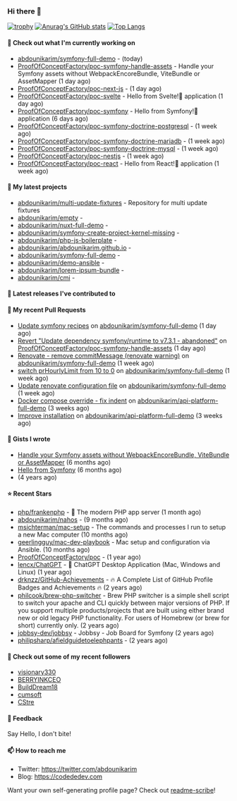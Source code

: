 ### Hi there 👋

[![trophy](https://github-profile-trophy.vercel.app/?username=abdounikarim&theme=onestar&row=1&column=7&no-frame=true&margin-w=13)](https://github.com/ryo-ma/github-profile-trophy)
[![Anurag's GitHub stats](https://github-readme-stats.vercel.app/api?username=abdounikarim&show_icons=true&theme=dark&count_private=true&hide_border=true)](https://github.com/anuraghazra/github-readme-stats)
[![Top Langs](https://github-readme-stats.vercel.app/api/top-langs/?username=abdounikarim&langs_count=8&layout=compact&theme=dark&hide_border=true)](https://github.com/anuraghazra/github-readme-stats)

#### 👷 Check out what I'm currently working on

- [abdounikarim/symfony-full-demo](https://github.com/abdounikarim/symfony-full-demo) -  (today)
- [ProofOfConceptFactory/poc-symfony-handle-assets](https://github.com/ProofOfConceptFactory/poc-symfony-handle-assets) - Handle your Symfony assets without WebpackEncoreBundle, ViteBundle or AssetMapper (1 day ago)
- [ProofOfConceptFactory/poc-next-js](https://github.com/ProofOfConceptFactory/poc-next-js) -  (1 day ago)
- [ProofOfConceptFactory/poc-svelte](https://github.com/ProofOfConceptFactory/poc-svelte) - Hello from Svelte!👋 application (1 day ago)
- [ProofOfConceptFactory/poc-symfony](https://github.com/ProofOfConceptFactory/poc-symfony) - Hello from Symfony!👋 application (6 days ago)
- [ProofOfConceptFactory/poc-symfony-doctrine-postgresql](https://github.com/ProofOfConceptFactory/poc-symfony-doctrine-postgresql) -  (1 week ago)
- [ProofOfConceptFactory/poc-symfony-doctrine-mariadb](https://github.com/ProofOfConceptFactory/poc-symfony-doctrine-mariadb) -  (1 week ago)
- [ProofOfConceptFactory/poc-symfony-doctrine-mysql](https://github.com/ProofOfConceptFactory/poc-symfony-doctrine-mysql) -  (1 week ago)
- [ProofOfConceptFactory/poc-nestjs](https://github.com/ProofOfConceptFactory/poc-nestjs) -  (1 week ago)
- [ProofOfConceptFactory/poc-react](https://github.com/ProofOfConceptFactory/poc-react) - Hello from React!👋 application (1 week ago)

#### 🌱 My latest projects

- [abdounikarim/multi-update-fixtures](https://github.com/abdounikarim/multi-update-fixtures) - Repository for multi update fixtures
- [abdounikarim/empty](https://github.com/abdounikarim/empty) - 
- [abdounikarim/nuxt-full-demo](https://github.com/abdounikarim/nuxt-full-demo) - 
- [abdounikarim/symfony-create-project-kernel-missing](https://github.com/abdounikarim/symfony-create-project-kernel-missing) - 
- [abdounikarim/php-js-boilerplate](https://github.com/abdounikarim/php-js-boilerplate) - 
- [abdounikarim/abdounikarim.github.io](https://github.com/abdounikarim/abdounikarim.github.io) - 
- [abdounikarim/symfony-full-demo](https://github.com/abdounikarim/symfony-full-demo) - 
- [abdounikarim/demo-ansible](https://github.com/abdounikarim/demo-ansible) - 
- [abdounikarim/lorem-ipsum-bundle](https://github.com/abdounikarim/lorem-ipsum-bundle) - 
- [abdounikarim/cmi](https://github.com/abdounikarim/cmi) - 

#### 🔭 Latest releases I've contributed to


#### 🔨 My recent Pull Requests

- [Update symfony recipes](https://github.com/abdounikarim/symfony-full-demo/pull/160) on [abdounikarim/symfony-full-demo](https://github.com/abdounikarim/symfony-full-demo) (1 day ago)
- [Revert &#34;Update dependency symfony/runtime to v7.3.1 - abandoned&#34;](https://github.com/ProofOfConceptFactory/poc-symfony-handle-assets/pull/38) on [ProofOfConceptFactory/poc-symfony-handle-assets](https://github.com/ProofOfConceptFactory/poc-symfony-handle-assets) (1 day ago)
- [Renovate - remove commitMessage (renovate warning)](https://github.com/abdounikarim/symfony-full-demo/pull/140) on [abdounikarim/symfony-full-demo](https://github.com/abdounikarim/symfony-full-demo) (1 week ago)
- [switch prHourlyLimit from 10 to 0](https://github.com/abdounikarim/symfony-full-demo/pull/138) on [abdounikarim/symfony-full-demo](https://github.com/abdounikarim/symfony-full-demo) (1 week ago)
- [Update renovate configuration file](https://github.com/abdounikarim/symfony-full-demo/pull/127) on [abdounikarim/symfony-full-demo](https://github.com/abdounikarim/symfony-full-demo) (1 week ago)
- [Docker compose override - fix indent](https://github.com/abdounikarim/api-platform-full-demo/pull/181) on [abdounikarim/api-platform-full-demo](https://github.com/abdounikarim/api-platform-full-demo) (3 weeks ago)
- [Improve installation](https://github.com/abdounikarim/api-platform-full-demo/pull/180) on [abdounikarim/api-platform-full-demo](https://github.com/abdounikarim/api-platform-full-demo) (3 weeks ago)

#### 📓 Gists I wrote

- [Handle your Symfony assets without WebpackEncoreBundle, ViteBundle or AssetMapper](https://gist.github.com/7c0177c7a71b1e6585183e320034e4dd) (6 months ago)
- [Hello from Symfony](https://gist.github.com/d6b3e49ead0d8e0a4041c06fcc689307) (6 months ago)
- [](https://gist.github.com/b237278802559acb0bcf1e2516ba718e) (4 years ago)

#### ⭐ Recent Stars

- [php/frankenphp](https://github.com/php/frankenphp) - 🧟 The modern PHP app server (1 month ago)
- [abdounikarim/nahos](https://github.com/abdounikarim/nahos) -  (9 months ago)
- [msichterman/mac-setup](https://github.com/msichterman/mac-setup) - The commands and processes I run to setup a new Mac computer (10 months ago)
- [geerlingguy/mac-dev-playbook](https://github.com/geerlingguy/mac-dev-playbook) - Mac setup and configuration via Ansible. (10 months ago)
- [ProofOfConceptFactory/poc](https://github.com/ProofOfConceptFactory/poc) -  (1 year ago)
- [lencx/ChatGPT](https://github.com/lencx/ChatGPT) - 🔮 ChatGPT Desktop Application (Mac, Windows and Linux) (1 year ago)
- [drknzz/GitHub-Achievements](https://github.com/drknzz/GitHub-Achievements) - 🔥 A Complete List of GitHub Profile Badges and Achievements 🔥 (2 years ago)
- [philcook/brew-php-switcher](https://github.com/philcook/brew-php-switcher) - Brew PHP switcher is a simple shell script to switch your apache and CLI quickly between major versions of PHP. If you support multiple products/projects that are built using either brand new or old legacy PHP functionality. For users of Homebrew (or brew for short) currently only. (2 years ago)
- [jobbsy-dev/jobbsy](https://github.com/jobbsy-dev/jobbsy) - Jobbsy - Job Board for Symfony (2 years ago)
- [philipsharp/afieldguidetoelephpants](https://github.com/philipsharp/afieldguidetoelephpants) -  (2 years ago)

#### 👯 Check out some of my recent followers

- [visionary330](https://github.com/visionary330)
- [BERRYINKCEO](https://github.com/BERRYINKCEO)
- [BuildDream18](https://github.com/BuildDream18)
- [cumsoft](https://github.com/cumsoft)
- [CStre](https://github.com/CStre)

#### 💬 Feedback

Say Hello, I don't bite!

#### 📫 How to reach me

- Twitter: https://twitter.com/abdounikarim
- Blog: https://codededev.com

Want your own self-generating profile page? Check out [readme-scribe](https://github.com/muesli/readme-scribe)!

